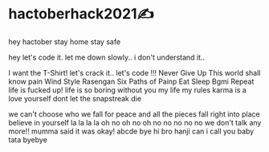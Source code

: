 # hactoberhack2021✍️
hey hactober
stay home stay safe

hey let's code it.
let me down slowly..
i don't understand it..


I want the T-Shirt!
let's crack it..
let's code !!!
Never Give Up 
This world shall know pain
Wind Style Rasengan
Six Paths of Painp
Eat Sleep Bgmi Repeat
life is fucked up!
life is so boring without you 
my life my rules
karma is a 
love yourself
dont let the snapstreak die

we can't choose who we fall for
peace
and all the pieces fall right into place
believe in yourself
la la la la
oh no oh no oh no no no no no
we don't talk any more!!
mumma said it was okay!
abcde
bye
hi
bro
hanji
can i call you baby
tata
byebye
